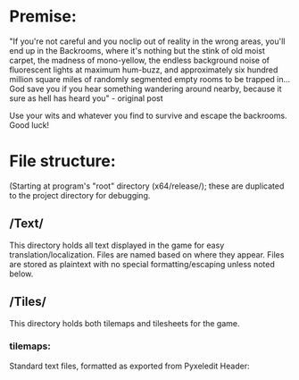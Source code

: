 # Premise:
"If you're not careful and you noclip out of reality in the wrong areas, you'll end up in the Backrooms, where it's nothing but the stink of old moist carpet, the madness of mono-yellow, the endless background noise of fluorescent lights at maximum hum-buzz, and approximately six hundred million square miles of randomly segmented empty rooms to be trapped in... <br>
God save you if you hear something wandering around nearby, because it sure as hell has heard you" - original post

Use your wits and whatever you find to survive and escape the backrooms. Good luck!

# File structure:
(Starting at program's "root" directory (x64/release/); these are duplicated to the project directory for debugging.
## /Text/
This directory holds all text displayed in the game for easy translation/localization. Files are named based on where they appear. Files are stored as plaintext with no special formatting/escaping unless noted below.

## /Tiles/
This directory holds both tilemaps and tilesheets for the game.

### tilemaps:
Standard text files, formatted as exported from Pyxeledit
Header:
